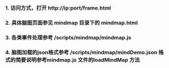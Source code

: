 ### 1. 访问方式，打开 http://ip:port/frame.html

### 2. 具体脑图页面参见 mindmap 目录下的 mindmap.html

### 3. 各类事件处理参考 /scripts/mindmap/mindmap.js

### 4. 脑图加载的json格式参考  /scripts/mindmap/mindDemo.json 格式的简要说明参考mindmap.js 文件的loadMindMap 方法

